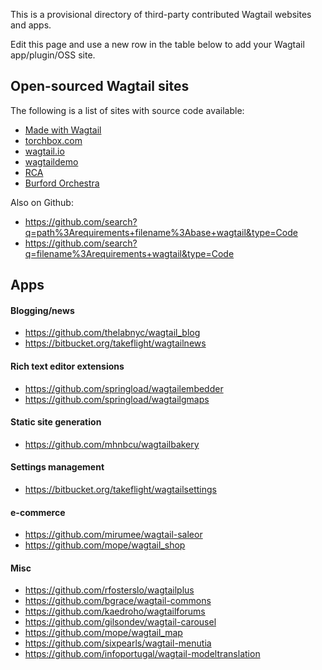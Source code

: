 This is a provisional directory of third-party contributed Wagtail websites and apps.

Edit this page and use a new row in the table below to add your Wagtail app/plugin/OSS site.

## Open-sourced Wagtail sites

The following is a list of sites with source code available:

- [Made with Wagtail](https://github.com/springload/wagtailsites)
- [torchbox.com](https://github.com/torchbox/wagtail-torchbox)
- [wagtail.io](https://github.com/torchbox/wagtail-wagtailsite)
- [wagtaildemo](https://github.com/torchbox/wagtaildemo)
- [RCA](https://github.com/torchbox/verdant-rca)
- [Burford Orchestra](https://github.com/nimasmi/orchestra)

Also on Github:

- https://github.com/search?q=path%3Arequirements+filename%3Abase+wagtail&type=Code
- https://github.com/search?q=filename%3Arequirements+wagtail&type=Code

## Apps

#### Blogging/news

- https://github.com/thelabnyc/wagtail_blog
- https://bitbucket.org/takeflight/wagtailnews

#### Rich text editor extensions

- https://github.com/springload/wagtailembedder
- https://github.com/springload/wagtailgmaps

#### Static site generation

- https://github.com/mhnbcu/wagtailbakery

#### Settings management

- https://bitbucket.org/takeflight/wagtailsettings

#### e-commerce

- https://github.com/mirumee/wagtail-saleor
- https://github.com/mope/wagtail_shop

#### Misc

- https://github.com/rfosterslo/wagtailplus
- https://github.com/bgrace/wagtail-commons
- https://github.com/kaedroho/wagtailforums
- https://github.com/gilsondev/wagtail-carousel
- https://github.com/mope/wagtail_map
- https://github.com/sixpearls/wagtail-menutia
- https://github.com/infoportugal/wagtail-modeltranslation